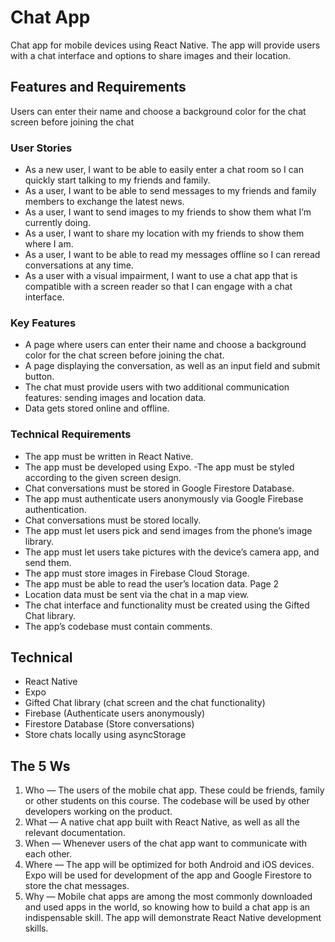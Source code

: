 # Chat App
Chat app for mobile devices using React Native. The app will provide users with a chat interface and options to share images and their location.


## Features and Requirements
Users can enter their name and choose a background color for the chat screen before joining the chat

### User Stories
- As a new user, I want to be able to easily enter a chat room so I can quickly start talking to my
friends and family.
- As a user, I want to be able to send messages to my friends and family members to exchange
the latest news.
- As a user, I want to send images to my friends to show them what I’m currently doing.
- As a user, I want to share my location with my friends to show them where I am.
- As a user, I want to be able to read my messages offline so I can reread conversations at any
time.
- As a user with a visual impairment, I want to use a chat app that is compatible with a screen
reader so that I can engage with a chat interface.

### Key Features
- A page where users can enter their name and choose a background color for the chat screen
before joining the chat.
- A page displaying the conversation, as well as an input field and submit button.
- The chat must provide users with two additional communication features: sending images
and location data.
- Data gets stored online and offline.

### Technical Requirements
- The app must be written in React Native.
- The app must be developed using Expo.
-The app must be styled according to the given screen design.
- Chat conversations must be stored in Google Firestore Database.
- The app must authenticate users anonymously via Google Firebase authentication.
- Chat conversations must be stored locally.
- The app must let users pick and send images from the phone’s image library.
- The app must let users take pictures with the device’s camera app, and send them.
- The app must store images in Firebase Cloud Storage.
- The app must be able to read the user’s location data.
Page 2
- Location data must be sent via the chat in a map view.
- The chat interface and functionality must be created using the Gifted Chat library.
- The app’s codebase must contain comments.



## Technical
- React Native
- Expo
- Gifted Chat library (chat screen and the chat functionality)
- Firebase (Authenticate users anonymously)
- Firestore Database (Store conversations)
- Store chats locally using asyncStorage


## The 5 Ws
1. Who — The users of the mobile chat app. These could be friends, family or other
students on this course. The codebase will be used by other developers working on
the product.
2. What — A native chat app built with React Native, as well as all the relevant
documentation.
3. When — Whenever users of the chat app want to communicate with each other.
4. Where — The app will be optimized for both Android and iOS devices.
Expo will be used for development of the app and Google Firestore to store the chat messages.
5. Why — Mobile chat apps are among the most commonly downloaded and used apps
in the world, so knowing how to build a chat app is an indispensable skill. The app
will demonstrate React Native development skills.
